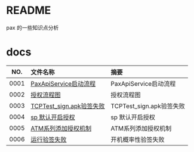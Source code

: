 # README

pax 的一些知识点分析

# docs

NO.|文件名称|摘要
:--:|:--|:--
0001| [PaxApiService启动流程](pax/0001_PaxApiService_20230107.md) | PaxApiService启动流程
0002| [授权流程图](pax/0002_authinfo_20230107.md) | 授权流程图
0003| [TCPTest_sign.apk验签失败](pax/0003_TCPTest.md) | TCPTest_sign.apk验签失败
0004| [sp 默认开启授权](pax/0004_open_auth.md) | sp 默认开启授权
0005| [ATM系列添加授权机制](pax/0005_atm_auth.md) | ATM系列添加授权机制
0006| [运行验签失败](pax/0006_verify_error.md) | 开机概率性验签失败